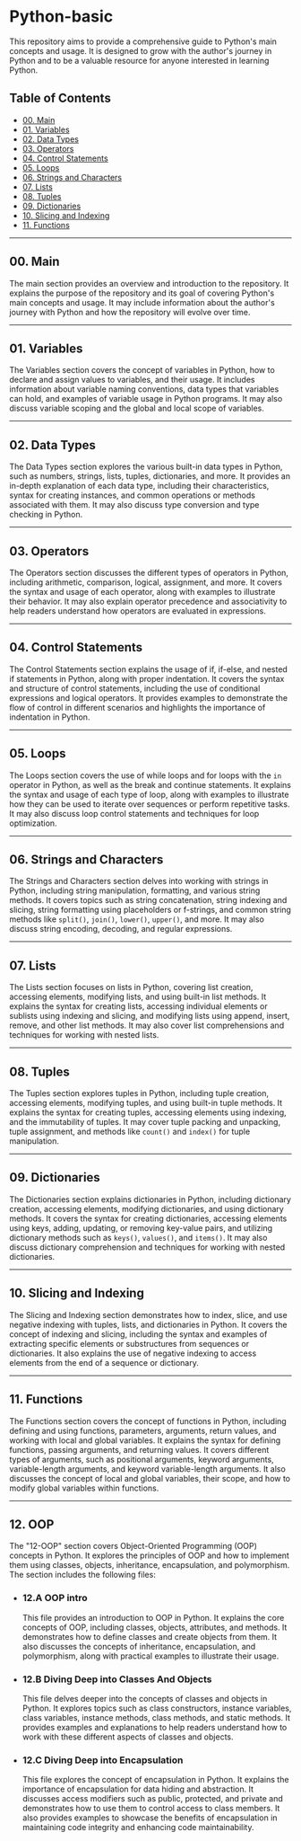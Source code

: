 # Python-basic
This repository aims to provide a comprehensive guide to Python's main concepts and usage. It is designed to grow with the author's journey in Python and to be a valuable resource for anyone interested in learning Python.

## Table of Contents

- [00. Main](#00-main)
- [01. Variables](#01-variables)
- [02. Data Types](#02-data-types)
- [03. Operators](#03-operators)
- [04. Control Statements](#04-control-statements)
- [05. Loops](#05-loops)
- [06. Strings and Characters](#06-strings-and-characters)
- [07. Lists](#07-lists)
- [08. Tuples](#08-tuples)
- [09. Dictionaries](#09-dictionaries)
- [10. Slicing and Indexing](#10-slicing-and-indexing)
- [11. Functions](#11-functions)

---

## 00. Main
The main section provides an overview and introduction to the repository. It explains the purpose of the repository and its goal of covering Python's main concepts and usage. It may include information about the author's journey with Python and how the repository will evolve over time.

---

## 01. Variables
The Variables section covers the concept of variables in Python, how to declare and assign values to variables, and their usage. It includes information about variable naming conventions, data types that variables can hold, and examples of variable usage in Python programs. It may also discuss variable scoping and the global and local scope of variables.

---

## 02. Data Types
The Data Types section explores the various built-in data types in Python, such as numbers, strings, lists, tuples, dictionaries, and more. It provides an in-depth explanation of each data type, including their characteristics, syntax for creating instances, and common operations or methods associated with them. It may also discuss type conversion and type checking in Python.

---

## 03. Operators
The Operators section discusses the different types of operators in Python, including arithmetic, comparison, logical, assignment, and more. It covers the syntax and usage of each operator, along with examples to illustrate their behavior. It may also explain operator precedence and associativity to help readers understand how operators are evaluated in expressions.

---

## 04. Control Statements
The Control Statements section explains the usage of if, if-else, and nested if statements in Python, along with proper indentation. It covers the syntax and structure of control statements, including the use of conditional expressions and logical operators. It provides examples to demonstrate the flow of control in different scenarios and highlights the importance of indentation in Python.

---

## 05. Loops
The Loops section covers the use of while loops and for loops with the `in` operator in Python, as well as the break and continue statements. It explains the syntax and usage of each type of loop, along with examples to illustrate how they can be used to iterate over sequences or perform repetitive tasks. It may also discuss loop control statements and techniques for loop optimization.

---

## 06. Strings and Characters
The Strings and Characters section delves into working with strings in Python, including string manipulation, formatting, and various string methods. It covers topics such as string concatenation, string indexing and slicing, string formatting using placeholders or f-strings, and common string methods like `split()`, `join()`, `lower()`, `upper()`, and more. It may also discuss string encoding, decoding, and regular expressions.

---

## 07. Lists
The Lists section focuses on lists in Python, covering list creation, accessing elements, modifying lists, and using built-in list methods. It explains the syntax for creating lists, accessing individual elements or sublists using indexing and slicing, and modifying lists using append, insert, remove, and other list methods. It may also cover list comprehensions and techniques for working with nested lists.

---

## 08. Tuples
The Tuples section explores tuples in Python, including tuple creation, accessing elements, modifying tuples, and using built-in tuple methods. It explains the syntax for creating tuples, accessing elements using indexing, and the immutability of tuples. It may cover tuple packing and unpacking, tuple assignment, and methods like `count()` and `index()` for tuple manipulation.

---

## 09. Dictionaries
The Dictionaries section explains dictionaries in Python, including dictionary creation, accessing elements, modifying dictionaries, and using dictionary methods. It covers the syntax for creating dictionaries, accessing elements using keys, adding, updating, or removing key-value pairs, and utilizing dictionary methods such as `keys()`, `values()`, and `items()`. It may also discuss dictionary comprehension and techniques for working with nested dictionaries.

---

## 10. Slicing and Indexing
The Slicing and Indexing section demonstrates how to index, slice, and use negative indexing with tuples, lists, and dictionaries in Python. It covers the concept of indexing and slicing, including the syntax and examples of extracting specific elements or substructures from sequences or dictionaries. It also explains the use of negative indexing to access elements from the end of a sequence or dictionary.

---

## 11. Functions
The Functions section covers the concept of functions in Python, including defining and using functions, parameters, arguments, return values, and working with local and global variables. It explains the syntax for defining functions, passing arguments, and returning values. It covers different types of arguments, such as positional arguments, keyword arguments, variable-length arguments, and keyword variable-length arguments. It also discusses the concept of local and global variables, their scope, and how to modify global variables within functions.

---

## 12. OOP
The "12-OOP" section covers Object-Oriented Programming (OOP) concepts in Python. It explores the principles of OOP and how to implement them using classes, objects, inheritance, encapsulation, and polymorphism. The section includes the following files:

- ### 12.A OOP intro
  This file provides an introduction to OOP in Python. It explains the core concepts of OOP, including classes, objects, attributes, and methods. It demonstrates how to define classes and create objects from them. It also discusses the concepts of inheritance, encapsulation, and polymorphism, along with practical examples to illustrate their usage.

- ### 12.B Diving Deep into Classes And Objects
  This file delves deeper into the concepts of classes and objects in Python. It explores topics such as class constructors, instance variables, class variables, instance methods, class methods, and static methods. It provides examples and explanations to help readers understand how to work with these different aspects of classes and objects.
  
- ### 12.C Diving Deep into Encapsulation
   This file explores the concept of encapsulation in Python. It explains the importance of encapsulation for data hiding and abstraction. It discusses access modifiers such as public, protected, and private and demonstrates how to use them to control access to class members. It also provides examples to showcase the benefits of encapsulation in maintaining code integrity and enhancing code maintainability.
